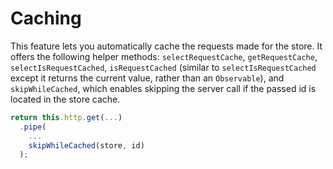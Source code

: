 # Caching
This feature lets you automatically cache the requests made for the store. It offers the following helper methods:
`selectRequestCache`, `getRequestCache`, `selectIsRequestCached`, `isRequestCached` (similar to `selectIsRequestCached`
except it returns the current value, rather than an `Observable`), and `skipWhileCached`, which enables skipping the
server call if the passed id is located in the store cache.

```ts
return this.http.get(...)
  .pipe(
    ...
    skipWhileCached(store, id)
  );
``` 